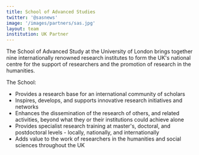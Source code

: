 ```yaml
---
title: School of Advanced Studies
twitter: '@sasnews'
image: '/images/partners/sas.jpg'
layout: team
institution: UK Partner
---
```


The School of Advanced Study at the University of London brings together nine
internationally renowned research institutes to form the UK's national centre
for the support of researchers and the promotion of research in the humanities.

The School:

* Provides a research base for an international community of scholars
* Inspires, develops, and supports innovative research initiatives and networks
* Enhances the dissemination of the research of others, and related activities,
beyond what they or their institutions could achieve alone
* Provides specialist research training at master's, doctoral, and postdoctoral
levels - locally, nationally, and internationally
* Adds value to the work of researchers in the humanities and social sciences
throughout the UK

